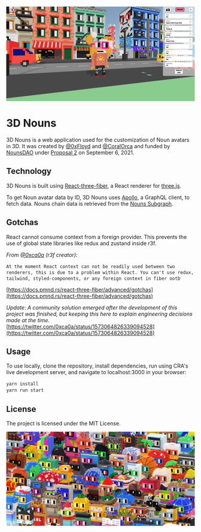 ![Nouns](https://raw.githubusercontent.com/0xFloyd/3DNouns/main/public/screenshot.png)

# 3D Nouns

3D Nouns is a web application used for the customization of Noun avatars in 3D. It was created by [@0xFloyd](https://twitter.com/0xFloyd) and [@CoralOrca](https://twitter.com/coralorca) and funded by [NounsDAO](https://github.com/nounsDAO/nouns-monorepo) under [Proposal 2](https://nouns.wtf/vote/2) on September 6, 2021.

## Technology

3D Nouns is built using [React-three-fiber](https://docs.pmnd.rs/react-three-fiber/getting-started/introduction), a React renderer for [three.js](https://threejs.org).

To get Noun avatar data by ID, 3D Nouns uses [Apollo](https://www.npmjs.com/package/@apollo/client), a GraphQL client, to fetch data. Nouns chain data is retrieved from the [Nouns Subgraph](https://thegraph.com/hosted-service/subgraph/nounsdao/nouns-subgraph).

## Gotchas

React cannot consume context from a foreign provider. This prevents the use of global state libraries like redux and zustand inside r3f.

_From [@0xca0a](https://twitter.com/0xca0a) (r3f creator):_

```
At the moment React context can not be readily used between two renderers, this is due to a problem within React. You can't use redux, tailwind, styled-components, or any foreign context in fiber ootb
```

[https://docs.pmnd.rs/react-three-fiber/advanced/gotchas](https://docs.pmnd.rs/react-three-fiber/advanced/gotchas)

_Update_: _A community solution emerged after the development of this project was finished, but keeping this here to explain engineering decisions made at the time._
[https://twitter.com/0xca0a/status/1573064826339094528](https://twitter.com/0xca0a/status/1573064826339094528)

## Usage

To use locally, clone the repository, install dependencies, run using CRA's live development server, and navigate to localhost:3000 in your browser:

```javascript
yarn install
yarn run start
```

## License

The project is licensed under the MIT License.

![Nouns](https://github.com/0xFloyd/3DNouns/blob/main/public/ArmyFooterLarge.jpg)
